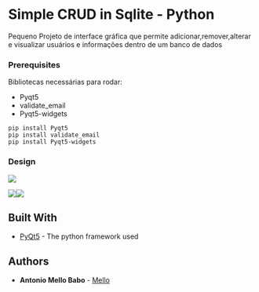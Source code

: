 # Simple CRUD in Sqlite - Python

Pequeno Projeto de interface gráfica que permite adicionar,remover,alterar e visualizar usuários e informações dentro de um
banco de dados

### Prerequisites

Bibliotecas necessárias para rodar:
* Pyqt5 
* validate_email
* Pyqt5-widgets

 ```pip install Pyqt5```  
```pip install validate_email```  
```pip install Pyqt5-widgets```  


### Design

![](images/interno.png)
  
![](images/login.png)![](images/cadastro.png)


## Built With

* [PyQt5](https://doc.bccnsoft.com/docs/PyQt5/) - The python framework used


## Authors

* **Antonio Mello Babo**  - [Mello](https://github.com/MelloTonio)

